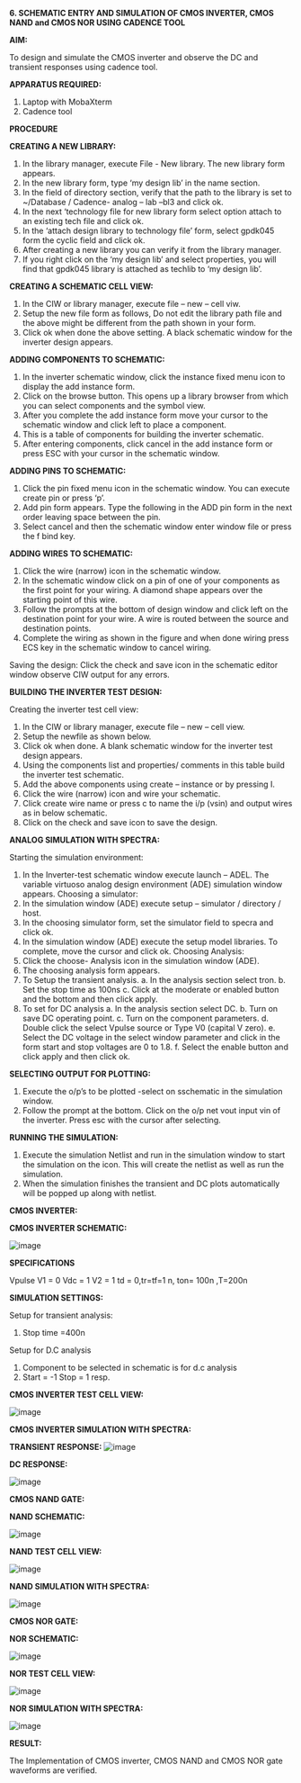 **6. SCHEMATIC ENTRY AND SIMULATION OF CMOS INVERTER, CMOS NAND and CMOS NOR USING CADENCE TOOL**

**AIM:** 

To design and simulate the CMOS inverter and observe the DC and transient responses using cadence tool.

**APPARATUS REQUIRED:**
 
1.	Laptop with MobaXterm
2.	Cadence tool
	
**PROCEDURE**

**CREATING A NEW LIBRARY:**
1.	In the library manager, execute File - New library. The new library form appears.
2.	In the new library form, type ‘my design lib’ in the name section.
3.	In the field of directory section, verify that the path to the library is set to ~/Database / Cadence- analog – lab –bl3 and click ok.
4.	In the next ‘technology file for new library form select option attach to an existing tech file and click ok.
5.	In the ‘attach design library to technology file’ form, select gpdk045 form the cyclic field and click ok.
6.	After creating a new library you can verify it from the library manager.
7.	If you right click on the ‘my design lib’ and select properties, you will find that gpdk045 library is attached as techlib to ‘my design lib’.

**CREATING A SCHEMATIC CELL VIEW:**

1.	In the CIW or library manager, execute file – new – cell viw.
2.	Setup the new file form as follows, Do not edit the library path file and the above might be different from the path shown in your form.
3.	Click ok when done the above setting. A black schematic window for the inverter design appears.

**ADDING COMPONENTS TO SCHEMATIC:**

1.	In the inverter schematic window, click the instance fixed menu icon to display the add instance form.
2.	Click on the browse button. This opens up a library browser from which you can select components and the symbol view.
3.	After you complete the add instance form move your cursor to the schematic window and click left to place a component.
4.	This is a table of components for building the inverter schematic.
5.	After entering components, click cancel in the add instance form or press ESC with your cursor in the schematic window.


**ADDING PINS TO SCHEMATIC:**

1.	Click the pin fixed menu icon in the schematic window. You can execute create pin or press ‘p’.
2.	Add pin form appears. Type the following in the ADD pin form in the next order leaving space between the pin.
3.	Select cancel and then the schematic window enter window file or press the f bind key.
   
**ADDING WIRES TO SCHEMATIC:**

1.	Click the wire (narrow) icon in the schematic window.
2.	In the schematic window click on a pin of one of your components as the first point for your wiring. A diamond shape appears over the starting point of this wire.
3.	Follow the prompts at the bottom of design window and click left on the destination point for your wire. A wire is routed between the source and destination points.
4.	Complete the wiring as shown in the figure and when done wiring press ECS key in the schematic window to cancel wiring.

Saving the design:
	Click the check and save icon in the schematic editor window observe CIW output for any errors.

**BUILDING THE INVERTER TEST DESIGN:**

Creating the inverter test cell view:
1.	In the CIW or library manager, execute file – new – cell view.
2.	Setup the newfile as shown below.
3.	Click ok when done. A blank schematic window for the inverter test design appears.
4.	Using the components list and properties/ comments in this table build the inverter test schematic.
5.	Add the above components using create – instance or by pressing I.
6.	Click the wire (narrow) icon and wire your schematic.
7.	Click create wire name or press c to name the i/p (vsin) and output wires as in below schematic.
8.	Click on the check and save icon to save the design.
 


**ANALOG SIMULATION WITH SPECTRA:**

Starting the simulation environment:
1.	In the Inverter-test schematic window execute launch – ADEL. The variable virtuoso analog design environment (ADE) simulation window appears.
Choosing a simulator:
1.	In the simulation window (ADE) execute setup – simulator / directory / host.
2.	In the choosing simulator form, set the simulator field to specra and click ok.
3.	In the simulation window (ADE) execute the setup model libraries.
To complete, move the cursor and click ok.
Choosing Analysis:
1.	Click the choose- Analysis icon in the simulation window (ADE).
2.	The choosing analysis form appears.
3.	To Setup the transient analysis.
a.	In the analysis section select tron.
b.	Set the stop time as 100ns
c.	Click at the moderate or enabled button and the bottom and then click apply.
4.	To set for DC analysis
a.	In the analysis section select DC.
b.	Turn on save DC operating point.
c.	Turn on the component parameters.
d.	Double click the select Vpulse source or Type V0 (capital V zero).
e.	Select the DC voltage in the select window parameter and click in the form start and stop voltages are 0 to 1.8.
f.	Select the enable button and click apply and then click ok.

**SELECTING OUTPUT FOR PLOTTING:**

1.	Execute the o/p’s to be plotted  -select on sschematic in the simulation window.
2.	Follow the prompt at the bottom. Click on the o/p net vout input vin of the inverter. Press esc with the cursor after selecting.

**RUNNING THE SIMULATION:**

1.	Execute the simulation Netlist and run in the simulation window to start the simulation on the icon. This will create the netlist as well as run the simulation.
2.	When the simulation finishes the transient and DC plots automatically will be popped up along with netlist.
 
**CMOS INVERTER:**

**CMOS INVERTER SCHEMATIC:**

![image](https://github.com/kameshgopi/VLSI-LAB-EXP-6/assets/164839944/293db1ed-30ff-4cd3-a4f9-eae920f98b70)

**SPECIFICATIONS**

Vpulse 	V1 = 0	Vdc	= 1
V2 = 1
td = 0,tr=tf=1 n, ton= 100n ,T=200n

**SIMULATION SETTINGS:**

Setup for transient analysis:
1.	Stop time =400n

Setup for D.C analysis
1.	Component to be selected in schematic is	for d.c analysis
2.	Start = -1 Stop = 1 resp.


**CMOS INVERTER TEST CELL VIEW:**

![image](https://github.com/kameshgopi/VLSI-LAB-EXP-6/assets/164839944/c3fb5f51-77b7-4f53-b60c-5369454ab0ae)

**CMOS INVERTER SIMULATION WITH SPECTRA:**

**TRANSIENT RESPONSE:**
![image](https://github.com/kameshgopi/VLSI-LAB-EXP-6/assets/164839944/8ebcd8aa-78cc-4dd0-9d07-d2cc057a8f98)

**DC RESPONSE:**

![image](https://github.com/kameshgopi/VLSI-LAB-EXP-6/assets/164839944/be619463-1f76-4b20-9dd6-eea8ea828d2f)


**CMOS NAND GATE:**

**NAND SCHEMATIC:**

![image](https://github.com/kameshgopi/VLSI-LAB-EXP-6/assets/164839944/aaab6a0d-04df-45a8-bc47-2694b6708135)


**NAND TEST CELL VIEW:**

![image](https://github.com/kameshgopi/VLSI-LAB-EXP-6/assets/164839944/dae7a03b-e098-45fa-9379-bf36f29bb905)


**NAND SIMULATION WITH SPECTRA:**
 
![image](https://github.com/kameshgopi/VLSI-LAB-EXP-6/assets/164839944/281c00eb-a390-43ff-b4bf-cfe069a2ce8f)

**CMOS NOR GATE:**

**NOR SCHEMATIC:**

![image](https://github.com/kameshgopi/VLSI-LAB-EXP-6/assets/164839944/707d2b36-2cd5-40a7-b67f-eab4ee134dbf)


**NOR TEST CELL VIEW:**

![image](https://github.com/kameshgopi/VLSI-LAB-EXP-6/assets/164839944/7a07adee-ece5-477f-8c64-662a8b267e5e)

**NOR SIMULATION WITH SPECTRA:**

![image](https://github.com/kameshgopi/VLSI-LAB-EXP-6/assets/164839944/1a0de9f3-81c0-4495-bfb4-e00b66bbd07b)


**RESULT:**

The Implementation of CMOS inverter, CMOS NAND and CMOS NOR gate waveforms are verified.
